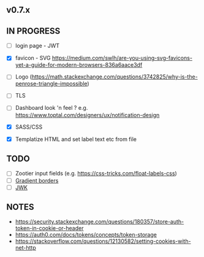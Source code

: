## v0.7.x

## IN PROGRESS

- [ ] login page
      - JWT

- [x] favicon
      - SVG https://medium.com/swlh/are-you-using-svg-favicons-yet-a-guide-for-modern-browsers-836a6aace3df

- [ ] Logo (https://math.stackexchange.com/questions/3742825/why-is-the-penrose-triangle-impossible)
- [ ] TLS
- [ ] Dashboard look 'n feel ? e.g. https://www.toptal.com/designers/ux/notification-design

- [x] SASS/CSS
- [x] Templatize HTML and set label text etc from file

## TODO

- [ ] Zootier input fields (e.g. https://css-tricks.com/float-labels-css)
- [ ] [Gradient borders](https://css-tricks.com/gradient-borders-in-css/)
- [ ] [JWK](https://tools.ietf.org/html/rfc7517)

## NOTES

- https://security.stackexchange.com/questions/180357/store-auth-token-in-cookie-or-header
- https://auth0.com/docs/tokens/concepts/token-storage
- https://stackoverflow.com/questions/12130582/setting-cookies-with-net-http